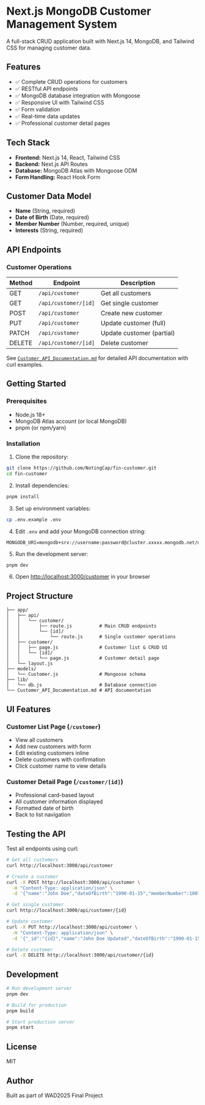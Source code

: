# Next.js MongoDB Customer Management System

A full-stack CRUD application built with Next.js 14, MongoDB, and Tailwind CSS for managing customer data.

## Features

- ✅ Complete CRUD operations for customers
- ✅ RESTful API endpoints
- ✅ MongoDB database integration with Mongoose
- ✅ Responsive UI with Tailwind CSS
- ✅ Form validation
- ✅ Real-time data updates
- ✅ Professional customer detail pages

## Tech Stack

- **Frontend:** Next.js 14, React, Tailwind CSS
- **Backend:** Next.js API Routes
- **Database:** MongoDB Atlas with Mongoose ODM
- **Form Handling:** React Hook Form

## Customer Data Model

- **Name** (String, required)
- **Date of Birth** (Date, required)
- **Member Number** (Number, required, unique)
- **Interests** (String, required)

## API Endpoints

### Customer Operations

| Method | Endpoint | Description |
|--------|----------|-------------|
| GET | `/api/customer` | Get all customers |
| GET | `/api/customer/[id]` | Get single customer |
| POST | `/api/customer` | Create new customer |
| PUT | `/api/customer` | Update customer (full) |
| PATCH | `/api/customer` | Update customer (partial) |
| DELETE | `/api/customer/[id]` | Delete customer |

See [`Customer_API_Documentation.md`](Customer_API_Documentation.md) for detailed API documentation with curl examples.

## Getting Started

### Prerequisites

- Node.js 18+ 
- MongoDB Atlas account (or local MongoDB)
- pnpm (or npm/yarn)

### Installation

1. Clone the repository:
```bash
git clone https://github.com/NotingCap/fin-customer.git
cd fin-customer
```

2. Install dependencies:
```bash
pnpm install
```

3. Set up environment variables:
```bash
cp .env.example .env
```

4. Edit `.env` and add your MongoDB connection string:
```env
MONGODB_URI=mongodb+srv://username:password@cluster.xxxxx.mongodb.net/dbname
```

5. Run the development server:
```bash
pnpm dev
```

6. Open [http://localhost:3000/customer](http://localhost:3000/customer) in your browser

## Project Structure

```
├── app/
│   ├── api/
│   │   └── customer/
│   │       ├── route.js          # Main CRUD endpoints
│   │       └── [id]/
│   │           └── route.js      # Single customer operations
│   ├── customer/
│   │   ├── page.js               # Customer list & CRUD UI
│   │   └── [id]/
│   │       └── page.js           # Customer detail page
│   └── layout.js
├── models/
│   └── Customer.js               # Mongoose schema
├── lib/
│   └── db.js                     # Database connection
└── Customer_API_Documentation.md # API documentation
```

## UI Features

### Customer List Page (`/customer`)
- View all customers
- Add new customers with form
- Edit existing customers inline
- Delete customers with confirmation
- Click customer name to view details

### Customer Detail Page (`/customer/[id]`)
- Professional card-based layout
- All customer information displayed
- Formatted date of birth
- Back to list navigation

## Testing the API

Test all endpoints using curl:

```bash
# Get all customers
curl http://localhost:3000/api/customer

# Create a customer
curl -X POST http://localhost:3000/api/customer \
  -H "Content-Type: application/json" \
  -d '{"name":"John Doe","dateOfBirth":"1990-01-15","memberNumber":1001,"interests":"movies, sports"}'

# Get single customer
curl http://localhost:3000/api/customer/{id}

# Update customer
curl -X PUT http://localhost:3000/api/customer \
  -H "Content-Type: application/json" \
  -d '{"_id":"{id}","name":"John Doe Updated","dateOfBirth":"1990-01-15","memberNumber":1001,"interests":"movies, sports, reading"}'

# Delete customer
curl -X DELETE http://localhost:3000/api/customer/{id}
```

## Development

```bash
# Run development server
pnpm dev

# Build for production
pnpm build

# Start production server
pnpm start
```

## License

MIT

## Author

Built as part of WAD2025 Final Project
